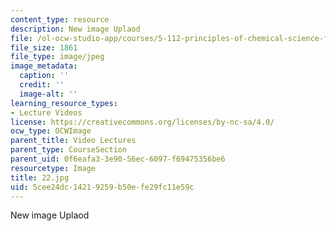 ```yaml
---
content_type: resource
description: New image Uplaod
file: /ol-ocw-studio-app/courses/5-112-principles-of-chemical-science-fall-2005/5cee24dc14219259b50efe29fc11e59c_22.jpg
file_size: 1861
file_type: image/jpeg
image_metadata:
  caption: ''
  credit: ''
  image-alt: ''
learning_resource_types:
- Lecture Videos
license: https://creativecommons.org/licenses/by-nc-sa/4.0/
ocw_type: OCWImage
parent_title: Video Lectures
parent_type: CourseSection
parent_uid: 0f6eafa3-3e90-56ec-6097-f69475356be6
resourcetype: Image
title: 22.jpg
uid: 5cee24dc-1421-9259-b50e-fe29fc11e59c
---
```

New image Uplaod